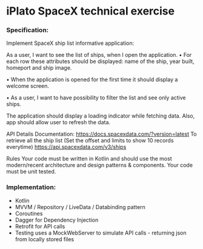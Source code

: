 # iPlato SpaceX technical exercise

### Specification:
Implement SpaceX ship list informative application:

As a user, I want to see the list of ships, when I open the application.
•	For each row these attributes should be displayed: name of the ship, year built, homeport and ship image.

•	When the application is opened for the first time it should display a welcome screen.

•	As a user, I want to have possibility to filter the list and see only active ships.

The application should display a loading indicator while fetching data.
Also, app should allow user to refresh the data.

API Details
Documentation:
https://docs.spacexdata.com/?version=latest
To retrieve all the ship list (Set the offset and limits to show 10 records everytime)
https://api.spacexdata.com/v3/ships

Rules
Your code must be written in Kotlin and should use the most modern/recent architecture and design patterns & components.
Your code must be unit tested.


### Implementation:
- Kotlin
- MVVM / Repository / LiveData / Databinding pattern
- Coroutines
- Dagger for Dependency Injection
- Retrofit for API calls
- Testing uses a MockWebServer to simulate API calls - returning json from locally stored files

